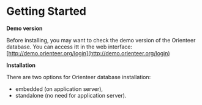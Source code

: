 # Getting Started
**Demo version**

Before installing, you may want to check the demo version of the Orienteer database. You can access itt in the web interface: [http://demo.orienteer.org/login](http://demo.orienteer.org/login)


**Installation**

There are two options for Orienteer database installation:
* embedded (on application server),
* standalone (no need for application server).



